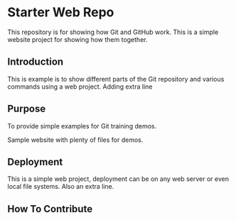 # Starter Web Repo

This repository is for showing how Git and GitHub work.
This is a simple website project for showing how them together.

## Introduction

This is example is to show different parts of the Git repository and various commands using a web project.  Adding extra line

## Purpose

To provide simple examples for Git training demos.

Sample website with plenty of files for demos.

## Deployment

This is a simple web project, deployment can be on any web server or even local file systems.  Also an extra line.

## How To Contribute